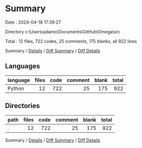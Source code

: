 # Summary

Date : 2024-04-18 17:39:27

Directory c:\\Users\\adamo\\Documents\\GitHub\\Omega\\src

Total : 12 files,  722 codes, 25 comments, 175 blanks, all 922 lines

Summary / [Details](details.md) / [Diff Summary](diff.md) / [Diff Details](diff-details.md)

## Languages
| language | files | code | comment | blank | total |
| :--- | ---: | ---: | ---: | ---: | ---: |
| Python | 12 | 722 | 25 | 175 | 922 |

## Directories
| path | files | code | comment | blank | total |
| :--- | ---: | ---: | ---: | ---: | ---: |
| . | 12 | 722 | 25 | 175 | 922 |

Summary / [Details](details.md) / [Diff Summary](diff.md) / [Diff Details](diff-details.md)
